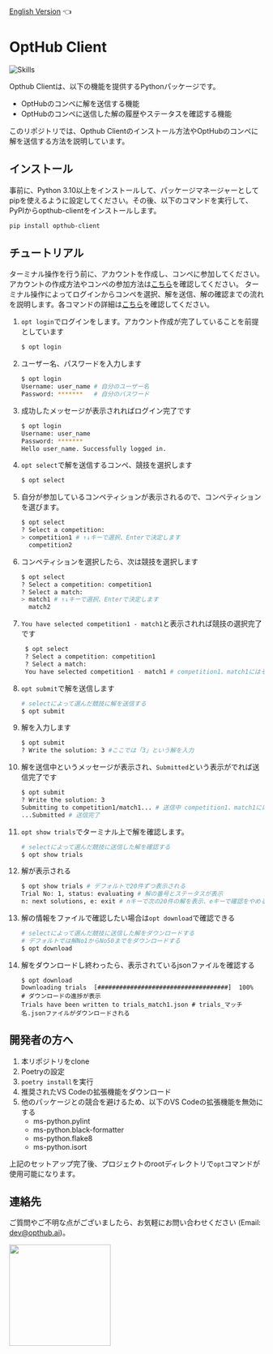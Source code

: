 [English Version](https://github.com/opthub-org/opthub-client) 👈

# OptHub Client

![Skills](https://skillicons.dev/icons?i=py,graphql,docker,vscode,github)

Opthub Clientは、以下の機能を提供するPythonパッケージです。

- OptHubのコンペに解を送信する機能
- OptHubのコンペに送信した解の履歴やステータスを確認する機能

このリポジトリでは、Opthub Clientのインストール方法やOptHubのコンペに解を送信する方法を説明しています。

## インストール

事前に、Python 3.10以上をインストールして、パッケージマネージャーとしてpipを使えるように設定してください。その後、以下のコマンドを実行して、PyPIからopthub-clientをインストールします。

```bash
pip install opthub-client
```

## チュートリアル

<!-- ここを変更する際にはnotionのチュートリアルも変更する必要あり -->
ターミナル操作を行う前に、アカウントを作成し、コンペに参加してください。アカウントの作成方法やコンペの参加方法は[こちら](https://opthub.notion.site/1b96e2f4e9424db0934f297ee0351403?pvs=4)を確認してください。
ターミナル操作によってログインからコンペを選択、解を送信、解の確認までの流れを説明します。各コマンドの詳細は[こちら](https://opthub.notion.site/OptHub-Client-1fec52032bca4cdda14d5a28c0028952?pvs=4)を確認してください。
<!-- TODO: URLを挿入 -->
1. `opt login`でログインをします。アカウント作成が完了していることを前提としています
    ```bash
    $ opt login
    ```
2. ユーザー名、パスワードを入力します
    ```bash
    $ opt login
    Username: user_name # 自分のユーザー名
    Password: *******   # 自分のパスワード
    ```
3. 成功したメッセージが表示されればログイン完了です
    ```bash
    $ opt login
    Username: user_name
    Password: *******
    Hello user_name. Successfully logged in.
    ```
4. `opt select`で解を送信するコンペ、競技を選択します
    ```bash
    $ opt select
    ```
5. 自分が参加しているコンペティションが表示されるので、コンペティションを選びます。
    ```bash
    $ opt select
    ? Select a competition:
    > competition1 # ↑↓キーで選択、Enterで決定します
      competition2 
    ```
6. コンペティションを選択したら、次は競技を選択します
    ```bash
    $ opt select
    ? Select a competition: competition1
    ? Select a match:
    > match1 # ↑↓キーで選択、Enterで決定します
      match2
    ```
7. `You have selected competition1 - match1`と表示されれば競技の選択完了です
   ```bash
    $ opt select
    ? Select a competition: competition1
    ? Select a match:
    You have selected competition1 - match1 # competition1、match1にはそれぞれコンペ名、競技名が入る
    ```
8.  `opt submit`で解を送信します
    ```bash
    # selectによって選んだ競技に解を送信する 
    $ opt submit
    ```
9. 解を入力します
    ```bash
    $ opt submit
    ? Write the solution: 3 #ここでは「3」という解を入力 
    ```
10. 解を送信中というメッセージが表示され、`Submitted`という表示がでれば送信完了です
     ```bash
    $ opt submit
    ? Write the solution: 3
    Submitting to competition1/match1... # 送信中 competition1、match1にはコンペ名、競技名が表示されている
    ...Submitted # 送信完了
    ```
11. `opt show trials`でターミナル上で解を確認します。
    ```bash
    # selectによって選んだ競技に送信した解を確認する 
    $ opt show trials
    ```
12. 解が表示される
     ```bash
    $ opt show trials # デフォルトで20件ずつ表示される
    Trial No: 1, status: evaluating # 解の番号とステータスが表示
    n: next solutions, e: exit # nキーで次の20件の解を表示、eキーで確認をやめる
    ```
13. 解の情報をファイルで確認したい場合は`opt download`で確認できる
    ```bash
    # selectによって選んだ競技に送信した解をダウンロードする
    # デフォルトでは解No1からNo50までをダウンロードする
    $ opt download
    ```
14. 解をダウンロードし終わったら、表示されているjsonファイルを確認する
    ```
    $ opt download
    Downloading trials  [####################################]  100%
    # ダウンロードの進捗が表示
    Trials have been written to trials_match1.json # trials_マッチ名.jsonファイルがダウンロードされる
    ```
## 開発者の方へ
1. 本リポジトリをclone
2. Poetryの設定
3. `poetry install`を実行
4. 推奨されたVS Codeの拡張機能をダウンロード
5. 他のパッケージとの競合を避けるため、以下のVS Codeの拡張機能を無効にする
    - ms-python.pylint
    - ms-python.black-formatter
    - ms-python.flake8
    - ms-python.isort

上記のセットアップ完了後、プロジェクトのrootディレクトリで`opt`コマンドが使用可能になります。

## 連絡先 <a id="Contact"></a>

ご質問やご不明な点がございましたら、お気軽にお問い合わせください (Email: dev@opthub.ai)。

<img src="https://opthub.ai/assets/images/logo.svg" width="200">

